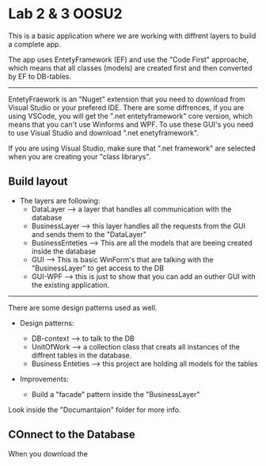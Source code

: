 # Lab 2 & 3 OOSU2
This is a basic application where we are working with diffrent layers to build a complete app.

The app uses EntetyFramework (EF) and use the "Code First" approache, which means that all classes (models) are created first and then converted by EF to DB-tables.

---

EntetyFraework is an "Nuget" extension that you need to download from Visual Studio or your prefered IDE. There are some diffrences, if you are using VSCode, you will get the ".net entetyframework" core version, which means that you can't use Winforms and WPF. To use these GUI's you need to use Visual Studio and download ".net enetyframework". 

If you are using Visual Studio, make sure that ".net framework" are selected when you are creating your "class librarys".

## Build layout
- The layers are following:
    - DataLayer --> a layer that handles all communication with the database
    - BusinessLayer --> this layer handles all the requests from the GUI and sends them to the "DataLayer"
    - BusinessEnteties --> This are all the models that are beeing created inside the database
    - GUI --> This is basic WinForm's that are talking with the "BusinessLayer" to get access to the DB
    -  GUI-WPF --> this is just to show that you can add an outher GUI with the existing application.

---

There are some design patterns used as well.
- Design patterns:
    - DB-context --> to talk to the DB
    - UnitOfWork --> a collection class that creats all instances of the diffrent tables in the database.
    - Business Enteties --> this project are holding all models for the tables

- Improvements:
    - Build a "facade" pattern inside the "BusinessLayer"

Look inside the "Documantaion" folder for more info.

## COnnect to the Database
When you download the 